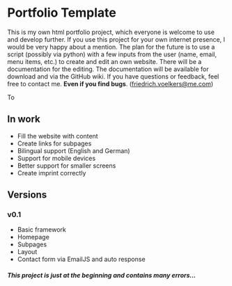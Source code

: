 # Portfolio Template

This is my own html portfolio project, which everyone is welcome to use and develop further. If you use this project for your own internet presence, I would be very happy about a mention. The plan for the future is to use a script (possibly via python) with a few inputs from the user (name, email, menu items, etc.) to create and edit an own website. There will be a documentation for the editing. The documentation will be available for download and via the GitHub wiki. If you have questions or feedback, feel free to contact me. **Even if you find bugs**. (friedrich.voelkers@me.com)

To

## In work

- Fill the website with content
- Create links for subpages
- Bilingual support (English and German)
- Support for mobile devices
- Better support for smaller screens
- Create imprint correctly

## Versions

### v0.1

- Basic framework
- Homepage
- Subpages
- Layout
- Contact form via EmailJS and auto response

##### This project is just at the beginning and contains many errors...
